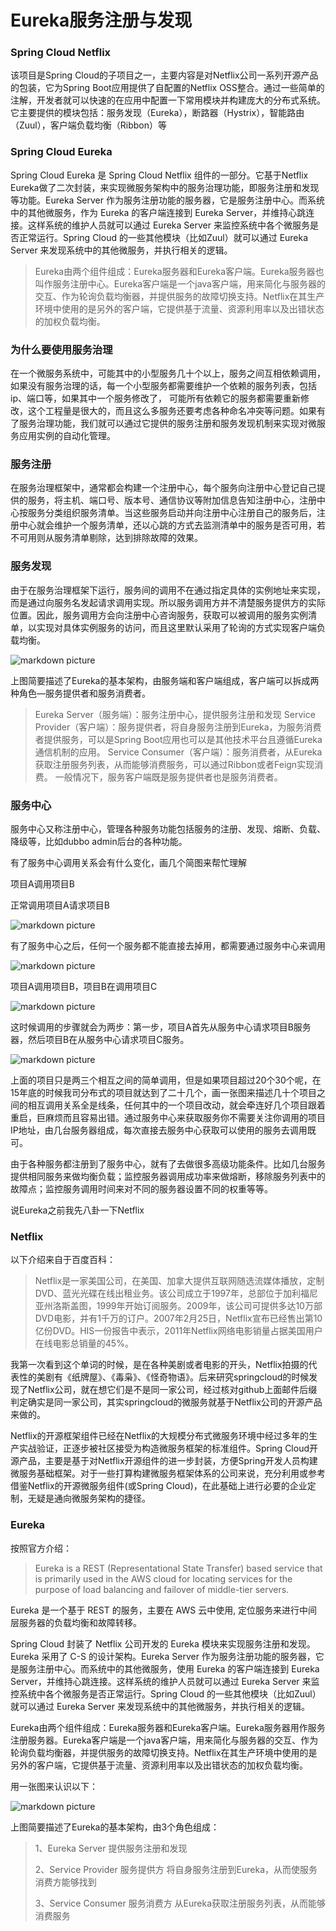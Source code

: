 # Eureka服务注册与发现


### Spring Cloud Netflix 
该项目是Spring Cloud的子项目之一，主要内容是对Netflix公司一系列开源产品的包装，它为Spring Boot应用提供了自配置的Netflix OSS整合。通过一些简单的注解，开发者就可以快速的在应用中配置一下常用模块并构建庞大的分布式系统。它主要提供的模块包括：服务发现（Eureka），断路器（Hystrix），智能路由（Zuul），客户端负载均衡（Ribbon）等

 

### Spring Cloud Eureka
Spring Cloud Eureka 是 Spring Cloud Netflix 组件的一部分。它基于Netflix Eureka做了二次封装，来实现微服务架构中的服务治理功能，即服务注册和发现等功能。Eureka Server 作为服务注册功能的服务器，它是服务注册中心。而系统中的其他微服务，作为 Eureka 的客户端连接到 Eureka Server，并维持心跳连接。这样系统的维护人员就可以通过 Eureka Server 来监控系统中各个微服务是否正常运行。Spring Cloud 的一些其他模块（比如Zuul）就可以通过 Eureka Server 来发现系统中的其他微服务，并执行相关的逻辑。

> Eureka由两个组件组成：Eureka服务器和Eureka客户端。Eureka服务器也叫作服务注册中心。Eureka客户端是一个java客户端，用来简化与服务器的交互、作为轮询负载均衡器，并提供服务的故障切换支持。Netflix在其生产环境中使用的是另外的客户端，它提供基于流量、资源利用率以及出错状态的加权负载均衡。

 

### 为什么要使用服务治理
在一个微服务系统中，可能其中的小型服务几十个以上，服务之间互相依赖调用，如果没有服务治理的话，每一个小型服务都需要维护一个依赖的服务列表，包括ip、端口等，如果其中一个服务修改了， 可能所有依赖它的服务都需要重新修改，这个工程量是很大的，而且这么多服务还要考虑各种命名冲突等问题。如果有了服务治理功能，我们就可以通过它提供的服务注册和服务发现机制来实现对微服务应用实例的自动化管理。

 

### 服务注册
在服务治理框架中，通常都会构建一个注册中心，每个服务向注册中心登记自己提供的服务，将主机、端口号、版本号、通信协议等附加信息告知注册中心，注册中心按服务分类组织服务清单。当这些服务启动并向注册中心注册自己的服务后，注册中心就会维护一个服务清单，还以心跳的方式去监测清单中的服务是否可用，若不可用则从服务清单剔除，达到排除故障的效果。

 
### 服务发现
由于在服务治理框架下运行，服务间的调用不在通过指定具体的实例地址来实现，而是通过向服务名发起请求调用实现。所以服务调用方并不清楚服务提供方的实际位置。因此，服务调用方会向注册中心咨询服务，获取可以被调用的服务实例清单，以实现对具体实例服务的访问，而且这里默认采用了轮询的方式实现客户端负载均衡。

![markdown picture](./image/2/1.png)


上图简要描述了Eureka的基本架构，由服务端和客户端组成，客户端可以拆成两种角色—服务提供者和服务消费者。

> Eureka Server（服务端）：服务注册中心，提供服务注册和发现
> Service Provider（客户端）：服务提供者，将自身服务注册到Eureka，为服务消费者提供服务，可以是Spring Boot应用也可以是其他技术平台且遵循Eureka通信机制的应用。
> Service Consumer（客户端）：服务消费者，从Eureka获取注册服务列表，从而能够消费服务，可以通过Ribbon或者Feign实现消费。
> 一般情况下，服务客户端既是服务提供者也是服务消费者。

 

### 服务中心
服务中心又称注册中心，管理各种服务功能包括服务的注册、发现、熔断、负载、降级等，比如dubbo admin后台的各种功能。

有了服务中心调用关系会有什么变化，画几个简图来帮忙理解

项目A调用项目B

正常调用项目A请求项目B

![markdown picture](./image/2/2.png)

有了服务中心之后，任何一个服务都不能直接去掉用，都需要通过服务中心来调用

![markdown picture](./image/2/3.png)

项目A调用项目B，项目B在调用项目C

![markdown picture](./image/2/4.png)

这时候调用的步骤就会为两步：第一步，项目A首先从服务中心请求项目B服务器，然后项目B在从服务中心请求项目C服务。

![markdown picture](./image/2/5.png)

上面的项目只是两三个相互之间的简单调用，但是如果项目超过20个30个呢，在15年底的时候我司分布式的项目就达到了二十几个，画一张图来描述几十个项目之间的相互调用关系全是线条，任何其中的一个项目改动，就会牵连好几个项目跟着重启，巨麻烦而且容易出错。通过服务中心来获取服务你不需要关注你调用的项目IP地址，由几台服务器组成，每次直接去服务中心获取可以使用的服务去调用既可。

由于各种服务都注册到了服务中心，就有了去做很多高级功能条件。比如几台服务提供相同服务来做均衡负载；监控服务器调用成功率来做熔断，移除服务列表中的故障点；监控服务调用时间来对不同的服务器设置不同的权重等等。

说Eureka之前我先八卦一下Netflix

### Netflix
以下介绍来自于百度百科：

> Netflix是一家美国公司，在美国、加拿大提供互联网随选流媒体播放，定制DVD、蓝光光碟在线出租业务。该公司成立于1997年，总部位于加利福尼亚州洛斯盖图，1999年开始订阅服务。2009年，该公司可提供多达10万部DVD电影，并有1千万的订户。2007年2月25日，Netflix宣布已经售出第10亿份DVD。HIS一份报告中表示，2011年Netflix网络电影销量占据美国用户在线电影总销量的45%。


我第一次看到这个单词的时候，是在各种美剧或者电影的开头，Netflix拍摄的代表性的美剧有《纸牌屋》、《毒枭》、《怪奇物语》。后来研究springcloud的时候发现了Netflix公司，就在想它们是不是同一家公司，经过核对github上面邮件后缀判定确实是同一家公司，其实springcloud的微服务就基于Netflix公司的开源产品来做的。

Netflix的开源框架组件已经在Netflix的大规模分布式微服务环境中经过多年的生产实战验证，正逐步被社区接受为构造微服务框架的标准组件。Spring Cloud开源产品，主要是基于对Netflix开源组件的进一步封装，方便Spring开发人员构建微服务基础框架。对于一些打算构建微服务框架体系的公司来说，充分利用或参考借鉴Netflix的开源微服务组件(或Spring Cloud)，在此基础上进行必要的企业定制，无疑是通向微服务架构的捷径。

### Eureka
按照官方介绍：

>Eureka is a REST (Representational State Transfer) based service that is primarily used in the AWS cloud for locating services for the purpose of load balancing and failover of middle-tier servers.

Eureka 是一个基于 REST 的服务，主要在 AWS 云中使用, 定位服务来进行中间层服务器的负载均衡和故障转移。

Spring Cloud 封装了 Netflix 公司开发的 Eureka 模块来实现服务注册和发现。Eureka 采用了 C-S 的设计架构。Eureka Server 作为服务注册功能的服务器，它是服务注册中心。而系统中的其他微服务，使用 Eureka 的客户端连接到 Eureka Server，并维持心跳连接。这样系统的维护人员就可以通过 Eureka Server 来监控系统中各个微服务是否正常运行。Spring Cloud 的一些其他模块（比如Zuul）就可以通过 Eureka Server 来发现系统中的其他微服务，并执行相关的逻辑。

Eureka由两个组件组成：Eureka服务器和Eureka客户端。Eureka服务器用作服务注册服务器。Eureka客户端是一个java客户端，用来简化与服务器的交互、作为轮询负载均衡器，并提供服务的故障切换支持。Netflix在其生产环境中使用的是另外的客户端，它提供基于流量、资源利用率以及出错状态的加权负载均衡。

用一张图来认识以下：


![markdown picture](./image/2/6.png)

上图简要描述了Eureka的基本架构，由3个角色组成：

> 1、Eureka Server
> 提供服务注册和发现
> 
> 2、Service Provider
> 服务提供方
> 将自身服务注册到Eureka，从而使服务消费方能够找到
> 
> 3、Service Consumer
> 服务消费方
> 从Eureka获取注册服务列表，从而能够消费服务
> 